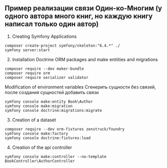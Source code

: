 ## Пример реализации связи Один-ко-Многим (у одного автора много книг, но каждую книгу написал только один автор)

1.  Creating Symfony Applications
```
composer create-project symfony/skeleton:"6.4.*" ./
symfony server:start
```
2.  Installation Doctrine ORM packages and make entiities and migrations
```
composer require --dev maker-bundle
composer require orm
composer require serializer validator
```
Modification of environment variables
Сгенерить сущности без связей, после создания сущностей добавить связи
```
symfony console make:entity Book\Author
symfony console make:migration
symfony console doctrine:migrations:migrate
```
3.  Creation of a dataset
```
composer require --dev orm-fixtures zenstruck/foundry
symfony console make:factory
symfony console doctrine:fixtures:load
```
4.  Creation of the api controller
```
symfony console make:controller --no-template BookController\AuthorController
```
